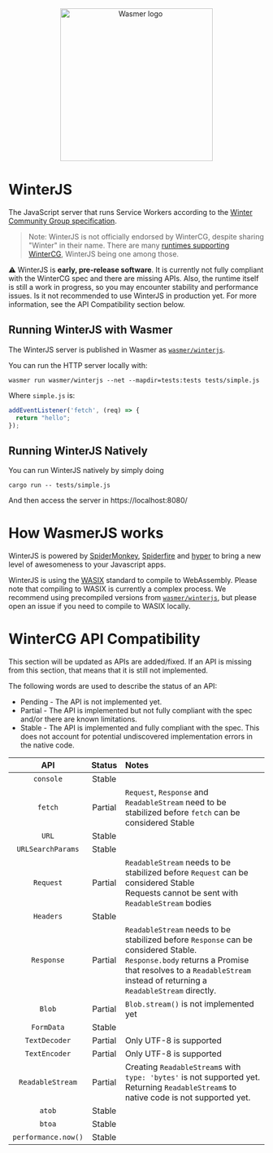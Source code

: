 <div align="center">
  <a href="https://winterjs.org" target="_blank">
    <picture>
      <source srcset="https://raw.githubusercontent.com/wasmerio/winterjs/main/assets/logo.png"  media="(prefers-color-scheme: dark)">
      <img width="300" src="https://raw.githubusercontent.com/wasmerio/winterjs/main/assets/logo.png" alt="Wasmer logo">
    </picture>
  </a>
</div>

# WinterJS

The JavaScript server that runs Service Workers according to the [Winter Community Group specification](https://wintercg.org/).

> Note: WinterJS is not officially endorsed by WinterCG, despite sharing "Winter" in their name. There are many [runtimes supporting WinterCG](https://runtime-keys.proposal.wintercg.org/), WinterJS being one among those.

⚠️ WinterJS is **early, pre-release software**. It is currently not fully compliant with the WinterCG spec and there are missing APIs. Also, the runtime itself is still a work in progress, so you may encounter stability and performance issues. Is it not recommended to use WinterJS in production yet.
For more information, see the API Compatibility section below.

## Running WinterJS with Wasmer

The WinterJS server is published in Wasmer as [`wasmer/winterjs`](https://wasmer.io/wasmer/winterjs).

You can run the HTTP server locally with:

```shell
wasmer run wasmer/winterjs --net --mapdir=tests:tests tests/simple.js
```

Where `simple.js` is:

```js
addEventListener('fetch', (req) => {
  return "hello";
});
```

## Running WinterJS Natively

You can run WinterJS natively by simply doing

```shell
cargo run -- tests/simple.js
```

And then access the server in https://localhost:8080/

# How WasmerJS works

WinterJS is powered by [SpiderMonkey](https://spidermonkey.dev/), [Spiderfire](https://github.com/Redfire75369/spiderfire) and [hyper](https://hyper.rs/)
to bring a new level of awesomeness to your Javascript apps.

WinterJS is using the [WASIX](https://wasix.org) standard to compile to WebAssembly. Please note that compiling to WASIX is currently a complex process. We recommend using precompiled versions from [`wasmer/winterjs`](https://wasmer.io/wasmer/winterjs), but please open an issue if you need to compile to WASIX locally.

# WinterCG API Compatibility

This section will be updated as APIs are added/fixed.
If an API is missing from this section, that means that it is still not implemented.

The following words are used to describe the status of an API:

* Pending - The API is not implemented yet.
* Partial - The API is implemented but not fully compliant with the spec and/or there are known limitations.
* Stable - The API is implemented and fully compliant with the spec. This does not account for potential undiscovered implementation errors in the native code.

|API|Status|Notes|
|:-:|:-:|:--|
|`console`|Stable|
|`fetch`|Partial|`Request`, `Response` and `ReadableStream` need to be stabilized before `fetch` can be considered Stable
|`URL`|Stable|
|`URLSearchParams`|Stable|
|`Request`|Partial|`ReadableStream` needs to be stabilized before `Request` can be considered Stable<br/>Requests cannot be sent with `ReadableStream` bodies
|`Headers`|Stable|
|`Response`|Partial|`ReadableStream` needs to be stabilized before `Response` can be considered Stable.<br/>`Response.body` returns a Promise that resolves to a `ReadableStream` instead of returning a `ReadableStream` directly.
|`Blob`|Partial|`Blob.stream()` is not implemented yet
|`FormData`|Stable|
|`TextDecoder`|Partial|Only UTF-8 is supported|
|`TextEncoder`|Partial|Only UTF-8 is supported|
|`ReadableStream`|Partial|Creating `ReadableStream`s with `type: 'bytes'` is not supported yet.<br/>Returning `ReadableStream`s to native code is not supported yet.
|`atob`|Stable|
|`btoa`|Stable|
|`performance.now()`|Stable|
